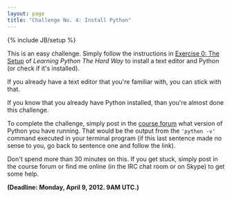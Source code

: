 ```yaml
---
layout: page
title: "Challenge No. 4: Install Python"
---
```

{% include JB/setup %}

This is an easy challenge. Simply follow the instructions in [Exercise 0: The Setup](http://learnpythonthehardway.org/book/ex0.html) of _Learning Python The Hard Way_ to install a text editor and Python (or check if it's installed).

If you already have a text editor that you're familiar with, you can stick with that.

If you know that you already have Python installed, than you're almost done this challenge.

To complete the challenge, simply post in the [course forum](http://learn.codelesson.com/mod/forum/view.php?id=3386) what version of Python you have running. That would be the output from the <code>'python -v'</code> command executed in your terminal program (if this last sentence made no sense to you, go back to sentence one and follow the link).

Don't spend more than 30 minutes on this. If you get stuck, simply post in the course forum or find me online (in the IRC chat room or on Skype) to get some help.

**(Deadline: Monday, April 9, 2012. 9AM UTC.)**
